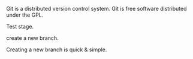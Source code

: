 Git is a distributed version control system.
Git is free software distributed under the GPL.

Test stage.

create a new branch.

Creating a new branch is quick & simple.